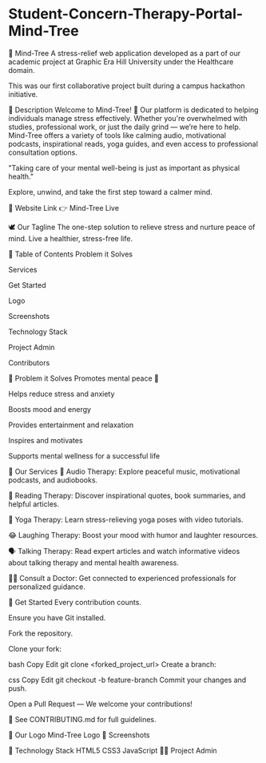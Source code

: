 # Student-Concern-Therapy-Portal-Mind-Tree
🌿 Mind-Tree A stress-relief web application developed as a part of our academic project at Graphic Era Hill University under the Healthcare domain.

This was our first collaborative project built during a campus hackathon initiative.

📃 Description Welcome to Mind-Tree! 🌱 Our platform is dedicated to helping individuals manage stress effectively. Whether you're overwhelmed with studies, professional work, or just the daily grind — we’re here to help. Mind-Tree offers a variety of tools like calming audio, motivational podcasts, inspirational reads, yoga guides, and even access to professional consultation options.

"Taking care of your mental well-being is just as important as physical health."

Explore, unwind, and take the first step toward a calmer mind.

🔗 Website Link 👉 Mind-Tree Live

🕊 Our Tagline The one-step solution to relieve stress and nurture peace of mind. Live a healthier, stress-free life.

📝 Table of Contents Problem it Solves

Services

Get Started

Logo

Screenshots

Technology Stack

Project Admin

Contributors

🔎 Problem it Solves Promotes mental peace 🧘

Helps reduce stress and anxiety

Boosts mood and energy

Provides entertainment and relaxation

Inspires and motivates

Supports mental wellness for a successful life

💼 Our Services 🎵 Audio Therapy: Explore peaceful music, motivational podcasts, and audiobooks.

📖 Reading Therapy: Discover inspirational quotes, book summaries, and helpful articles.

🧘 Yoga Therapy: Learn stress-relieving yoga poses with video tutorials.

😂 Laughing Therapy: Boost your mood with humor and laughter resources.

🗣️ Talking Therapy: Read expert articles and watch informative videos about talking therapy and mental health awareness.

👨‍⚕️ Consult a Doctor: Get connected to experienced professionals for personalized guidance.

🚀 Get Started Every contribution counts.

Ensure you have Git installed.

Fork the repository.

Clone your fork:

bash Copy Edit git clone <forked_project_url> Create a branch:

css Copy Edit git checkout -b feature-branch Commit your changes and push.

Open a Pull Request — We welcome your contributions!

📘 See CONTRIBUTING.md for full guidelines.

🌱 Our Logo Mind-Tree Logo 📸 Screenshots

🧰 Technology Stack HTML5 CSS3 JavaScript 👩‍💼 Project Admin
